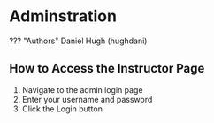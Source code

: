 # Adminstration
??? "Authors"
    Daniel Hugh (hughdani)

## How to Access the Instructor Page
1. Navigate to the admin login page
2. Enter your username and password
3. Click the Login button

